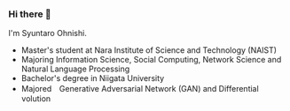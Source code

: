 ### Hi there 👋
I'm Syuntaro Ohnishi.
 - Master's student at Nara Institute of Science and Technology (NAIST)
  - Majoring Information Science, Social Computing, Network Science and Natural Language Processing
 - Bachelor's degree in Niigata University
  - Majored　Generative Adversarial Network (GAN) and Differential volution
<!--
**sy-zvjkqv/sy-zvjkqv** is a ✨ _special_ ✨ repository because its `README.md` (this file) appears on your GitHub profile.

Here are some ideas to get you started:

- 🔭 I’m currently working on ...
- 🌱 I’m currently learning ...
- 👯 I’m looking to collaborate on ...
- 🤔 I’m looking for help with ...
- 💬 Ask me about ...
- 📫 How to reach me: ...
- 😄 Pronouns: ...
- ⚡ Fun fact: ...
-->

